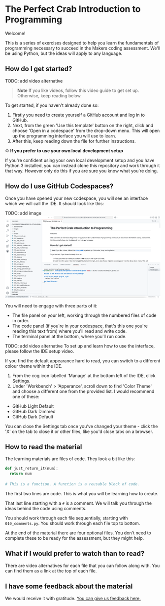 # The Perfect Crab Introduction to Programming

Welcome!

This is a series of exercises designed to help you learn the fundamentals of
programming necessary to succeed in the Makers coding assessment. We'll be using
Python, but the ideas will apply to any language.

## How do I get started?

TODO: add video alternative
> **Note**
> If you like videos, follow this video guide to get set up.
> Otherwise, keep reading below.

To get started, if you haven't already done so:

1. Firstly you need to create yourself a GitHub account and log in to GitHub.
2. Next, from the green 'Use this template' button on the right, click and
   choose 'Open in a codespace' from the drop-down menu. This will open up the
   programming interface you will use to learn.
3. After this, keep reading down the file for further instructions.

⚙️ **If you prefer to use your own local development setup**

If you're confident using your own local development setup and you have Python 3
installed, you can instead clone this repository and work through it that way.
However only do this if you are sure you know what you're doing.

## How do I use GitHub Codespaces?

Once you have opened your new codespace, you will see an interface which we will
call the IDE. It should look like this:

TODO: add image
![A screenshot of the interface with the files on the left, the code in the middle, and the terminal at the bottom.](images/codespace-interface.png)

You will need to engage with three parts of it:

* The file panel on your left, working through the numbered files of code in order.
* The code panel (if you're in your codespace, that's this one you're reading
  this text from) where you'll read and write code.
* The terminal panel at the bottom, where you'll run code.

TODO: add video alternative
To set up and learn how to use the interface, please follow the IDE setup video.

If you find the default appearance hard to read, you can switch to a different
colour theme within the IDE.

1. From the cog icon labelled 'Manage' at the bottom left of the IDE, click
   Settings.
2. Under 'Workbench' > 'Apperance', scroll down to find 'Color Theme' and choose
   a different one from the provided list. I would recommend one of these:

* GitHub Light Default
* GitHub Dark Dimmed
* GitHub Dark Default

You can close the Settings tab once you've changed your theme - click the 'X' on
the tab to close it or other files, like you'd close tabs on a browser.

## How to read the material

The learning materials are files of code. They look a bit like this:

```python
def just_return_it(num):
  return num

# This is a function. A function is a reusable block of code.
```

The first two lines are code. This is what you will be learning how to create.

That last line starting with a `#` is a comment. We will talk you through the
ideas behind the code using comments.

You should work through each file sequentially, starting with `010_comments.py`.
You should work through each file top to bottom.

At the end of the material there are four optional files. You don't need to
complete these to be ready for the assessment, but they might help.

## What if I would prefer to watch than to read?

There are video alternatives for each file that you can follow along with. You
can find them as a link at the top of each file.

## I have some feedback about the material

We would receive it with gratitude. [You can give us feedback
here.](https://forms.gle/Vo76eDCGRrWngWkD7)
